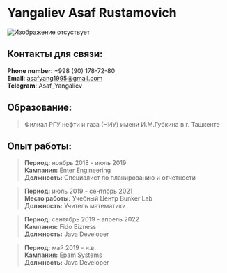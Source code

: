 # Yangaliev Asaf Rustamovich
![Изображение отсуствует](asafyangaliev.jpegg)
## **Контакты для связи:**
**Phone number**: +998 (90) 178-72-80 <br />
**Email**: asafyang1995@gmail.com <br />
**Telegram**: Asaf_Yangaliev
## **Образование:**
>Филиал РГУ нефти и газа (НИУ) имени И.М.Губкина в г. Ташкенте
## **Опыт работы:**
>**Период:** ноябрь 2018 - июль 2019 <br />
>**Кампания:** Enter Engineering <br />
>**Должность:** Специалист по планированию и отчетности

>**Период:** июль 2019 - сентябрь 2021 <br />
>**Место работы:** Учебный Центр Bunker Lab <br />
>**Должность:** Учитель математики

>**Период:** сентябрь 2019 - апрель 2022 <br />
>**Кампания:** Fido Bizness <br />
>**Должность:** Java Developer

>**Период:** май 2019 - н.в. <br />
>**Кампания:** Epam Systems <br />
>**Должность:** Java Developer

